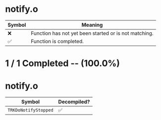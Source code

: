 # notify.o
| Symbol | Meaning 
| ------------- | ------------- 
| :x: | Function has not yet been started or is not matching. 
| :white_check_mark: | Function is completed. 


# 1 / 1 Completed -- (100.0%)
# notify.o
| Symbol | Decompiled? |
| ------------- | ------------- |
| `TRKDoNotifyStopped` | :white_check_mark: |
